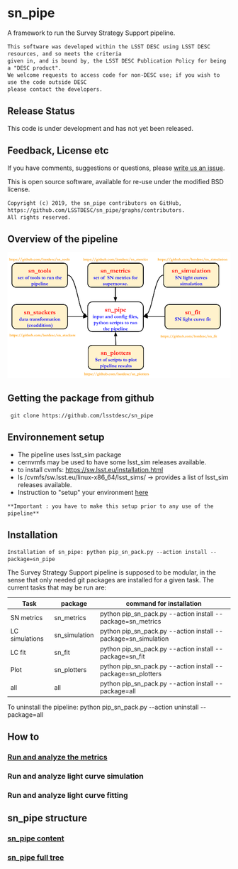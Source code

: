 # sn_pipe

A framework to run the Survey Strategy Support pipeline.

```
This software was developed within the LSST DESC using LSST DESC resources, and so meets the criteria 
given in, and is bound by, the LSST DESC Publication Policy for being a "DESC product". 
We welcome requests to access code for non-DESC use; if you wish to use the code outside DESC 
please contact the developers.

```
## Release Status

This code is under development and has not yet been released.



## Feedback, License etc

If you have comments, suggestions or questions, please [write us an issue](https://github.com/LSSTDESC/sn_pipe/issues).

This is open source software, available for re-use under the modified BSD license.

```
Copyright (c) 2019, the sn_pipe contributors on GitHub, https://github.com/LSSTDESC/sn_pipe/graphs/contributors.
All rights reserved.
```

## Overview of the pipeline

![Image description](docs/sn_pipe_scheme.png)

## Getting the package from github
```
 git clone https://github.com/lsstdesc/sn_pipe
 ```

## Environnement setup 
 - The pipeline uses lsst_sim package
 - cernvmfs may be used to have some lsst_sim releases available.
 - to install cvmfs: https://sw.lsst.eu/installation.html
 - ls /cvmfs/sw.lsst.eu/linux-x86_64/lsst_sims/ -> provides a list of lsst_sim releases available.
 - Instruction to "setup" your environment [here](docs/Gen/usage_setup_release.md)

```
**Important : you have to make this setup prior to any use of the pipeline**
```

## Installation 

```
Installation of sn_pipe: python pip_sn_pack.py --action install --package=sn_pipe
```

The Survey Strategy Support pipeline is supposed to be modular, in the sense that only needed git packages are installed for a given task. The current tasks that may be run are:

| Task | package | command for installation|
|----|----|----|
| SN metrics | sn_metrics | python pip_sn_pack.py --action install --package=sn_metrics |
| LC simulations | sn_simulation|python pip_sn_pack.py --action install --package=sn_simulation |
| LC fit | sn_fit |python pip_sn_pack.py --action install --package=sn_fit |
| Plot | sn_plotters |python pip_sn_pack.py --action install --package=sn_plotters |
|all | all | python pip_sn_pack.py --action install --package=all| 

To uninstall the pipeline: python pip_sn_pack.py --action uninstall --package=all 

## How to

### [Run and analyze the metrics](docs/Metrics/METRICS.md)

### Run and analyze light curve simulation

### Run and analyze light curve fitting


## sn_pipe structure

### [sn_pipe content](docs/Gen/sn_pipe.md)

###  [sn_pipe full tree](docs/Gen/sn_pipe_fulltree.md)

##

<!-- 
### Installing requested packages
- pip install . --user --install-option="--package=metrics" --install-option="--branch=thebranch"

### Running the Cadence metric
- a notebook illustrating how to run the metric is available in the notebook directory (SNCadence.ipynb) of sn_pipe
- Command line:
  - python run_scripts/run_cadence_metric.py input/param_cadence_metric.yaml
  - A description of the input yaml file is given [here](doc/yaml_cadence.md)
  - you may have to change the 'filename' parameter to the OpSim db name you would like to use as input.
- output : a set of plots: 
- Mean cadence vs mean m5 (5-sigma depth) <img src="doc/cadence_m5_r.png" height="24">
- Histogram of redshift limits <img src="doc/zlim_r.png" height="24">

### Running the Signal-to-Noise Ratio (SNR) metric
- a notebook illustrating how to run the metric is available in the notebook directory (SNSNR.ipynb) of sn_pipe
- Command line:
  -  python run_scripts/run_snr_metric.py input/param_snr_metric.yaml
  - A description of the input yaml file is given [here](doc/yaml_snr.md)
  - you may have to change the 'filename' parameter to the OpSim db name you would like to use as input.
 - output : a set of plots:
   - SNR vs Time (per band and per season) <img src="doc/snr_z_season_1.png" height="24">

## **Running the simulations**

### Installing requested packages
- pip install . --user --install-option="--package=simulation" --install-option="--branch=thebranch"

### Light Curves simulation
- a notebook illustrating how to run the simulation and vizualized outputs is available in the notebook directory (SNSimulation.ipynb) of sn_pipe
- command line:
  - python run_scripts/run_simulation.py input/param_simulation.yaml
- output: two files, hdf5 format:
  - Simu_*.hdf5: astropy table with the list of parameters used for simulation
  - LC*.hdf5: list of (astropy tables) light curves. Each table is composed of metadata (simulation parameters) and of a table with LC points.  
-->